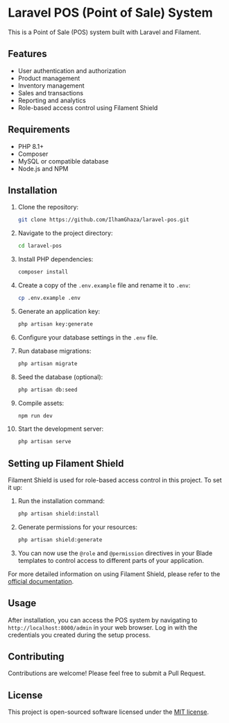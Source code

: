 
# Laravel POS (Point of Sale) System

This is a Point of Sale (POS) system built with Laravel and Filament.

## Features

- User authentication and authorization
- Product management
- Inventory management
- Sales and transactions
- Reporting and analytics
- Role-based access control using Filament Shield

## Requirements

- PHP 8.1+
- Composer
- MySQL or compatible database
- Node.js and NPM

## Installation

1. Clone the repository:

   ```bash
   git clone https://github.com/IlhamGhaza/laravel-pos.git
   ```

2. Navigate to the project directory:

   ```bash
   cd laravel-pos
   ```

3. Install PHP dependencies:

   ```bash
   composer install
   ```

4. Create a copy of the `.env.example` file and rename it to `.env`:

   ```bash
   cp .env.example .env
   ```

5. Generate an application key:

   ```bash
   php artisan key:generate
   ```

6. Configure your database settings in the `.env` file.

7. Run database migrations:

   ```bash
   php artisan migrate
   ```

8. Seed the database (optional):

   ```bash
   php artisan db:seed
   ```

9. Compile assets:

    ```bash
    npm run dev
    ```

10. Start the development server:

    ```bash
    php artisan serve
    ```

## Setting up Filament Shield

Filament Shield is used for role-based access control in this project. To set it up:

1. Run the installation command:

    ```bash
    php artisan shield:install
    ```

2. Generate permissions for your resources:

    ```bash
    php artisan shield:generate
    ```

3. You can now use the `@role` and `@permission` directives in your Blade templates to control access to different parts of your application.

For more detailed information on using Filament Shield, please refer to the [official documentation](https://github.com/bezhanSalleh/filament-shield).

## Usage

After installation, you can access the POS system by navigating to `http://localhost:8000/admin` in your web browser. Log in with the credentials you created during the setup process.

## Contributing

Contributions are welcome! Please feel free to submit a Pull Request.

## License

This project is open-sourced software licensed under the [MIT license](https://opensource.org/licenses/MIT).
